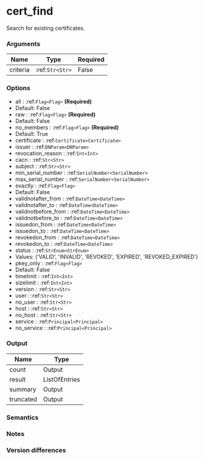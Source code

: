 [//]: # (THE CONTENT BELOW IS GENERATED. DO NOT EDIT.)
# cert_find
Search for existing certificates.

### Arguments
|Name|Type|Required
|-|-|-
|criteria|:ref:`Str<Str>`|False

### Options
* all : :ref:`Flag<Flag>` **(Required)**
 * Default: False
* raw : :ref:`Flag<Flag>` **(Required)**
 * Default: False
* no_members : :ref:`Flag<Flag>` **(Required)**
 * Default: True
* certificate : :ref:`Certificate<Certificate>`
* issuer : :ref:`DNParam<DNParam>`
* revocation_reason : :ref:`Int<Int>`
* cacn : :ref:`Str<Str>`
* subject : :ref:`Str<Str>`
* min_serial_number : :ref:`SerialNumber<SerialNumber>`
* max_serial_number : :ref:`SerialNumber<SerialNumber>`
* exactly : :ref:`Flag<Flag>`
 * Default: False
* validnotafter_from : :ref:`DateTime<DateTime>`
* validnotafter_to : :ref:`DateTime<DateTime>`
* validnotbefore_from : :ref:`DateTime<DateTime>`
* validnotbefore_to : :ref:`DateTime<DateTime>`
* issuedon_from : :ref:`DateTime<DateTime>`
* issuedon_to : :ref:`DateTime<DateTime>`
* revokedon_from : :ref:`DateTime<DateTime>`
* revokedon_to : :ref:`DateTime<DateTime>`
* status : :ref:`StrEnum<StrEnum>`
 * Values: ('VALID', 'INVALID', 'REVOKED', 'EXPIRED', 'REVOKED_EXPIRED')
* pkey_only : :ref:`Flag<Flag>`
 * Default: False
* timelimit : :ref:`Int<Int>`
* sizelimit : :ref:`Int<Int>`
* version : :ref:`Str<Str>`
* user : :ref:`Str<Str>`
* no_user : :ref:`Str<Str>`
* host : :ref:`Str<Str>`
* no_host : :ref:`Str<Str>`
* service : :ref:`Principal<Principal>`
* no_service : :ref:`Principal<Principal>`

### Output
|Name|Type
|-|-
|count|Output
|result|ListOfEntries
|summary|Output
|truncated|Output

[//]: # (ADD YOUR NOTES BELOW. THESE WILL BE PICKED EVERY TIME THE DOCS ARE REGENERATED. //end)
### Semantics

### Notes

### Version differences